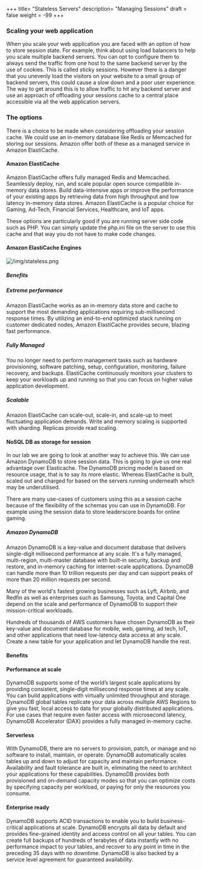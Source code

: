 +++
title= "Stateless Servers"
description= "Managing Sessions"
draft = false
weight = -99
+++

### Scaling your web application

When you scale your web application you are faced with an option of how to store session state. For example, think about using load balancers to help you scale multiple backend servers. You can opt to configure them to always send the traffic from one host to the same backend server by the use of cookies. This is called sticky sessions. However there is a danger that you unevenly load the visitors on your website to a small group of backend servers, this could cause a slow down and a poor user experience. The way to get around this is to allow traffic to hit any backend server and use an approach of offloading your sessions cache to a central place accessible via all the web application servers.

### The options

There is a choice to be made when considering offloading your session cache. We could use an in-memory database like Redis or Memcached for storing our sessions. Amazon offer both of these as a managed service in Amazon ElastiCache.

#### Amazon ElastiCache

Amazon ElastiCache offers fully managed Redis and Memcached. Seamlessly deploy, run, and scale popular open source compatible in-memory data stores. Build data-intensive apps or improve the performance of your existing apps by retrieving data from high throughput and low latency in-memory data stores. Amazon ElastiCache is a popular choice for Gaming, Ad-Tech, Financial Services, Healthcare, and IoT apps.

These options are particularly good if you are running server side code such as PHP. You can simply update the php.ini file on the server to use this cache and that way you do not have to make code changes.

#### Amazon ElastiCache Engines

![/img/stateless.png](/img/stateless.png)

##### Benefits

##### Extreme performance

Amazon ElastiCache works as an in-memory data store and cache to support the most demanding applications requiring sub-millisecond response times. By utilizing an end-to-end optimized stack running on customer dedicated nodes, Amazon ElastiCache provides secure, blazing fast performance.

##### Fully Managed

You no longer need to perform management tasks such as hardware provisioning, software patching, setup, configuration, monitoring, failure recovery, and backups. ElastiCache continuously monitors your clusters to keep your workloads up and running so that you can focus on higher value application development.

##### Scalable

Amazon ElastiCache can scale-out, scale-in, and scale-up to meet fluctuating application demands.  Write and memory scaling is supported with sharding. Replicas provide read scaling.

#### NoSQL DB as storage for session

In our lab we are going to look at another way to achieve this. We can use Amazon DynamoDB to store session data. This is going to give us one real advantage over Elasticache. The DynamoDB pricing model is based on resource usage, that is to say its more elastic. Whereas ElastiCache is built, scaled out and charged for based on the servers running underneath which may be underutilised.

There are many use-cases of customers using this as a session cache because of the flexibility of the schemas you can use in DynamoDB. For example using the session data to store leaderscore boards for online gaming.

##### Amazon DynamoDB

Amazon DynamoDB is a key-value and document database that delivers single-digit millisecond performance at any scale. It's a fully managed, multi-region, multi-master database with built-in security, backup and restore, and in-memory caching for internet-scale applications. DynamoDB can handle more than 10 trillion requests per day and can support peaks of more than 20 million requests per second.

Many of the world's fastest growing businesses such as Lyft, Airbnb, and Redfin as well as enterprises such as Samsung, Toyota, and Capital One depend on the scale and performance of DynamoDB to support their mission-critical workloads.

Hundreds of thousands of AWS customers have chosen DynamoDB as their key-value and document database for mobile, web, gaming, ad tech, IoT, and other applications that need low-latency data access at any scale. Create a new table for your application and let DynamoDB handle the rest.

#### Benefits

#### Performance at scale

DynamoDB supports some of the world’s largest scale applications by providing consistent, single-digit millisecond response times at any scale. You can build applications with virtually unlimited throughput and storage. DynamoDB global tables replicate your data across multiple AWS Regions to give you fast, local access to data for your globally distributed applications. For use cases that require even faster access with microsecond latency, DynamoDB Accelerator (DAX) provides a fully managed in-memory cache.

#### Serverless

With DynamoDB, there are no servers to provision, patch, or manage and no software to install, maintain, or operate. DynamoDB automatically scales tables up and down to adjust for capacity and maintain performance. Availability and fault tolerance are built in, eliminating the need to architect your applications for these capabilities. DynamoDB provides both provisioned and on-demand capacity modes so that you can optimize costs by specifying capacity per workload, or paying for only the resources you consume.

#### Enterprise ready

DynamoDB supports ACID transactions to enable you to build business-critical applications at scale. DynamoDB encrypts all data by default and provides fine-grained identity and access control on all your tables. You can create full backups of hundreds of terabytes of data instantly with no performance impact to your tables, and recover to any point in time in the preceding 35 days with no downtime. DynamoDB is also backed by a service level agreement for guaranteed availability.

